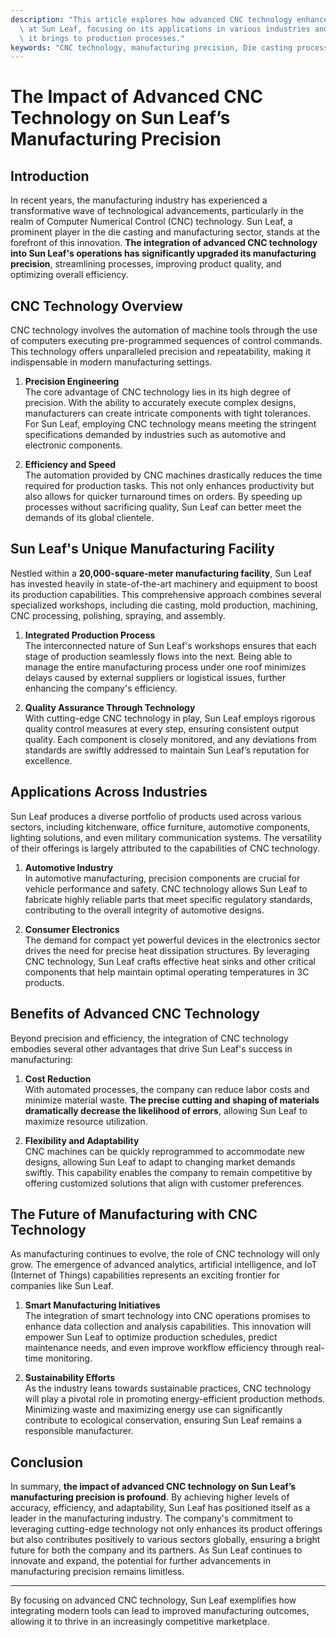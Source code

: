 ```yaml
---
description: "This article explores how advanced CNC technology enhances manufacturing precision\
  \ at Sun Leaf, focusing on its applications in various industries and the benefits\
  \ it brings to production processes."
keywords: "CNC technology, manufacturing precision, Die casting process, Heat dissipation performance"
---
```

# The Impact of Advanced CNC Technology on Sun Leaf’s Manufacturing Precision

## Introduction

In recent years, the manufacturing industry has experienced a transformative wave of technological advancements, particularly in the realm of Computer Numerical Control (CNC) technology. Sun Leaf, a prominent player in the die casting and manufacturing sector, stands at the forefront of this innovation. **The integration of advanced CNC technology into Sun Leaf's operations has significantly upgraded its manufacturing precision**, streamlining processes, improving product quality, and optimizing overall efficiency.

## CNC Technology Overview

CNC technology involves the automation of machine tools through the use of computers executing pre-programmed sequences of control commands. This technology offers unparalleled precision and repeatability, making it indispensable in modern manufacturing settings.

1. **Precision Engineering**  
   The core advantage of CNC technology lies in its high degree of precision. With the ability to accurately execute complex designs, manufacturers can create intricate components with tight tolerances. For Sun Leaf, employing CNC technology means meeting the stringent specifications demanded by industries such as automotive and electronic components.

2. **Efficiency and Speed**  
   The automation provided by CNC machines drastically reduces the time required for production tasks. This not only enhances productivity but also allows for quicker turnaround times on orders. By speeding up processes without sacrificing quality, Sun Leaf can better meet the demands of its global clientele.

## Sun Leaf's Unique Manufacturing Facility

Nestled within a **20,000-square-meter manufacturing facility**, Sun Leaf has invested heavily in state-of-the-art machinery and equipment to boost its production capabilities. This comprehensive approach combines several specialized workshops, including die casting, mold production, machining, CNC processing, polishing, spraying, and assembly.

1. **Integrated Production Process**  
   The interconnected nature of Sun Leaf's workshops ensures that each stage of production seamlessly flows into the next. Being able to manage the entire manufacturing process under one roof minimizes delays caused by external suppliers or logistical issues, further enhancing the company's efficiency.

2. **Quality Assurance Through Technology**  
   With cutting-edge CNC technology in play, Sun Leaf employs rigorous quality control measures at every step, ensuring consistent output quality. Each component is closely monitored, and any deviations from standards are swiftly addressed to maintain Sun Leaf’s reputation for excellence.

## Applications Across Industries

Sun Leaf produces a diverse portfolio of products used across various sectors, including kitchenware, office furniture, automotive components, lighting solutions, and even military communication systems. The versatility of their offerings is largely attributed to the capabilities of CNC technology.

1. **Automotive Industry**  
   In automotive manufacturing, precision components are crucial for vehicle performance and safety. CNC technology allows Sun Leaf to fabricate highly reliable parts that meet specific regulatory standards, contributing to the overall integrity of automotive designs.

2. **Consumer Electronics**  
   The demand for compact yet powerful devices in the electronics sector drives the need for precise heat dissipation structures. By leveraging CNC technology, Sun Leaf crafts effective heat sinks and other critical components that help maintain optimal operating temperatures in 3C products.

## Benefits of Advanced CNC Technology

Beyond precision and efficiency, the integration of CNC technology embodies several other advantages that drive Sun Leaf's success in manufacturing:

1. **Cost Reduction**  
   With automated processes, the company can reduce labor costs and minimize material waste. **The precise cutting and shaping of materials dramatically decrease the likelihood of errors**, allowing Sun Leaf to maximize resource utilization.

2. **Flexibility and Adaptability**  
   CNC machines can be quickly reprogrammed to accommodate new designs, allowing Sun Leaf to adapt to changing market demands swiftly. This capability enables the company to remain competitive by offering customized solutions that align with customer preferences.

## The Future of Manufacturing with CNC Technology

As manufacturing continues to evolve, the role of CNC technology will only grow. The emergence of advanced analytics, artificial intelligence, and IoT (Internet of Things) capabilities represents an exciting frontier for companies like Sun Leaf.

1. **Smart Manufacturing Initiatives**  
   The integration of smart technology into CNC operations promises to enhance data collection and analysis capabilities. This innovation will empower Sun Leaf to optimize production schedules, predict maintenance needs, and even improve workflow efficiency through real-time monitoring.

2. **Sustainability Efforts**  
   As the industry leans towards sustainable practices, CNC technology will play a pivotal role in promoting energy-efficient production methods. Minimizing waste and maximizing energy use can significantly contribute to ecological conservation, ensuring Sun Leaf remains a responsible manufacturer.

## Conclusion

In summary, **the impact of advanced CNC technology on Sun Leaf’s manufacturing precision is profound**. By achieving higher levels of accuracy, efficiency, and adaptability, Sun Leaf has positioned itself as a leader in the manufacturing industry. The company's commitment to leveraging cutting-edge technology not only enhances its product offerings but also contributes positively to various sectors globally, ensuring a bright future for both the company and its partners. As Sun Leaf continues to innovate and expand, the potential for further advancements in manufacturing precision remains limitless.

---

By focusing on advanced CNC technology, Sun Leaf exemplifies how integrating modern tools can lead to improved manufacturing outcomes, allowing it to thrive in an increasingly competitive marketplace.
